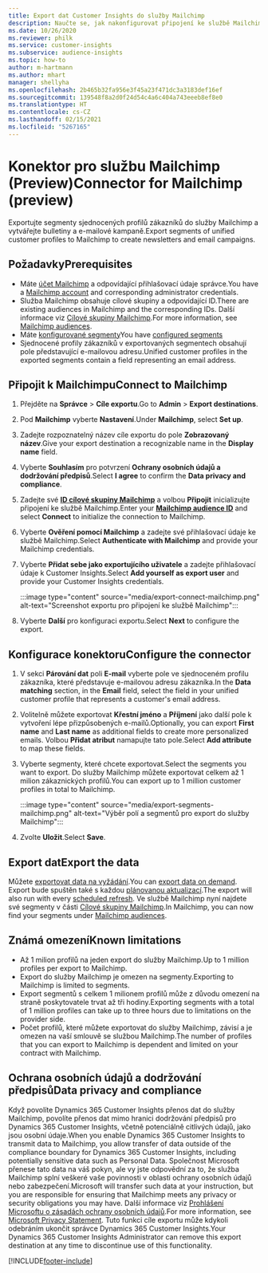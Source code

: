 ```yaml
---
title: Export dat Customer Insights do služby Mailchimp
description: Naučte se, jak nakonfigurovat připojení ke službě Mailchimp.
ms.date: 10/26/2020
ms.reviewer: philk
ms.service: customer-insights
ms.subservice: audience-insights
ms.topic: how-to
author: m-hartmann
ms.author: mhart
manager: shellyha
ms.openlocfilehash: 2b465b32fa956e3f45a23f471dc3a3183def16ef
ms.sourcegitcommit: 139548f8a2d0f24d54c4a6c404a743eeeb8ef8e0
ms.translationtype: HT
ms.contentlocale: cs-CZ
ms.lasthandoff: 02/15/2021
ms.locfileid: "5267165"
---
```

# <a name="connector-for-mailchimp-preview"></a><span data-ttu-id="b8513-103">Konektor pro službu Mailchimp (Preview)</span><span class="sxs-lookup"><span data-stu-id="b8513-103">Connector for Mailchimp (preview)</span></span>

<span data-ttu-id="b8513-104">Exportujte segmenty sjednocených profilů zákazníků do služby Mailchimp a vytvářejte bulletiny a e-mailové kampaně.</span><span class="sxs-lookup"><span data-stu-id="b8513-104">Export segments of unified customer profiles to Mailchimp to create newsletters and email campaigns.</span></span>

## <a name="prerequisites"></a><span data-ttu-id="b8513-105">Požadavky</span><span class="sxs-lookup"><span data-stu-id="b8513-105">Prerequisites</span></span>

-   <span data-ttu-id="b8513-106">Máte [účet Mailchimp](https://mailchimp.com/) a odpovídající přihlašovací údaje správce.</span><span class="sxs-lookup"><span data-stu-id="b8513-106">You have a [Mailchimp account](https://mailchimp.com/) and corresponding administrator credentials.</span></span>
-   <span data-ttu-id="b8513-107">Služba Mailchimp obsahuje cílové skupiny a odpovídající ID.</span><span class="sxs-lookup"><span data-stu-id="b8513-107">There are existing audiences in Mailchimp and the corresponding IDs.</span></span> <span data-ttu-id="b8513-108">Další informace viz [Cílové skupiny Mailchimp](https://mailchimp.com/help/create-audience/).</span><span class="sxs-lookup"><span data-stu-id="b8513-108">For more information, see [Mailchimp audiences](https://mailchimp.com/help/create-audience/).</span></span>
-   <span data-ttu-id="b8513-109">Máte [konfigurované segmenty](segments.md)</span><span class="sxs-lookup"><span data-stu-id="b8513-109">You have [configured segments](segments.md)</span></span>
-   <span data-ttu-id="b8513-110">Sjednocené profily zákazníků v exportovaných segmentech obsahují pole představující e-mailovou adresu.</span><span class="sxs-lookup"><span data-stu-id="b8513-110">Unified customer profiles in the exported segments contain a field representing an email address.</span></span>

## <a name="connect-to-mailchimp"></a><span data-ttu-id="b8513-111">Připojit k Mailchimpu</span><span class="sxs-lookup"><span data-stu-id="b8513-111">Connect to Mailchimp</span></span>

1. <span data-ttu-id="b8513-112">Přejděte na **Správce** > **Cíle exportu**.</span><span class="sxs-lookup"><span data-stu-id="b8513-112">Go to **Admin** > **Export destinations**.</span></span>

1. <span data-ttu-id="b8513-113">Pod **Mailchimp** vyberte **Nastavení**.</span><span class="sxs-lookup"><span data-stu-id="b8513-113">Under **Mailchimp**, select **Set up**.</span></span>

1. <span data-ttu-id="b8513-114">Zadejte rozpoznatelný název cíle exportu do pole **Zobrazovaný název**.</span><span class="sxs-lookup"><span data-stu-id="b8513-114">Give your export destination a recognizable name in the **Display name** field.</span></span>

1. <span data-ttu-id="b8513-115">Vyberte **Souhlasím** pro potvrzení **Ochrany osobních údajů a dodržování předpisů**.</span><span class="sxs-lookup"><span data-stu-id="b8513-115">Select **I agree** to confirm the **Data privacy and compliance**.</span></span>

1. <span data-ttu-id="b8513-116">Zadejte své **[ID cílové skupiny Mailchimp](https://mailchimp.com/help/find-audience-id/)** a volbou **Připojit** inicializujte připojení ke službě Mailchimp.</span><span class="sxs-lookup"><span data-stu-id="b8513-116">Enter your **[Mailchimp audience ID](https://mailchimp.com/help/find-audience-id/)** and select **Connect** to initialize the connection to Mailchimp.</span></span>

1. <span data-ttu-id="b8513-117">Vyberte **Ověření pomocí Mailchimp** a zadejte své přihlašovací údaje ke službě Mailchimp.</span><span class="sxs-lookup"><span data-stu-id="b8513-117">Select **Authenticate with Mailchimp** and provide your Mailchimp credentials.</span></span>

1. <span data-ttu-id="b8513-118">Vyberte **Přidat sebe jako exportujícího uživatele** a zadejte přihlašovací údaje k Customer Insights.</span><span class="sxs-lookup"><span data-stu-id="b8513-118">Select **Add yourself as export user** and provide your Customer Insights credentials.</span></span>

   :::image type="content" source="media/export-connect-mailchimp.png" alt-text="Screenshot exportu pro připojení ke službě Mailchimp":::

1. <span data-ttu-id="b8513-120">Vyberte **Další** pro konfiguraci exportu.</span><span class="sxs-lookup"><span data-stu-id="b8513-120">Select **Next** to configure the export.</span></span>

## <a name="configure-the-connector"></a><span data-ttu-id="b8513-121">Konfigurace konektoru</span><span class="sxs-lookup"><span data-stu-id="b8513-121">Configure the connector</span></span>

1. <span data-ttu-id="b8513-122">V sekci **Párování dat** poli **E-mail** vyberte pole ve sjednoceném profilu zákazníka, které představuje e-mailovou adresu zákazníka.</span><span class="sxs-lookup"><span data-stu-id="b8513-122">In the **Data matching** section, in the **Email** field, select the field in your unified customer profile that represents a customer's email address.</span></span> 

1. <span data-ttu-id="b8513-123">Volitelně můžete exportovat **Křestní jméno** a **Příjmení** jako další pole k vytvoření lépe přizpůsobených e-mailů.</span><span class="sxs-lookup"><span data-stu-id="b8513-123">Optionally, you can export **First name** and **Last name** as additional fields to create more personalized emails.</span></span> <span data-ttu-id="b8513-124">Volbou **Přidat atribut** namapujte tato pole.</span><span class="sxs-lookup"><span data-stu-id="b8513-124">Select **Add attribute** to map these fields.</span></span>

1. <span data-ttu-id="b8513-125">Vyberte segmenty, které chcete exportovat.</span><span class="sxs-lookup"><span data-stu-id="b8513-125">Select the segments you want to export.</span></span> <span data-ttu-id="b8513-126">Do služby Mailchimp můžete exportovat celkem až 1 milion zákaznických profilů.</span><span class="sxs-lookup"><span data-stu-id="b8513-126">You can export up to 1 million customer profiles in total to Mailchimp.</span></span>

   :::image type="content" source="media/export-segments-mailchimp.png" alt-text="Výběr polí a segmentů pro export do služby Mailchimp":::

1. <span data-ttu-id="b8513-128">Zvolte **Uložit**.</span><span class="sxs-lookup"><span data-stu-id="b8513-128">Select **Save**.</span></span>

## <a name="export-the-data"></a><span data-ttu-id="b8513-129">Export dat</span><span class="sxs-lookup"><span data-stu-id="b8513-129">Export the data</span></span>

<span data-ttu-id="b8513-130">Můžete [exportovat data na vyžádání](export-destinations.md).</span><span class="sxs-lookup"><span data-stu-id="b8513-130">You can [export data on demand](export-destinations.md).</span></span> <span data-ttu-id="b8513-131">Export bude spuštěn také s každou [plánovanou aktualizací](system.md#schedule-tab).</span><span class="sxs-lookup"><span data-stu-id="b8513-131">The export will also run with every [scheduled refresh](system.md#schedule-tab).</span></span> <span data-ttu-id="b8513-132">Ve službě Mailchimp nyní najdete své segmenty v části [Cílové skupiny Mailchimp](https://mailchimp.com/help/create-audience/).</span><span class="sxs-lookup"><span data-stu-id="b8513-132">In Mailchimp, you can now find your segments under [Mailchimp audiences](https://mailchimp.com/help/create-audience/).</span></span>

## <a name="known-limitations"></a><span data-ttu-id="b8513-133">Známá omezení</span><span class="sxs-lookup"><span data-stu-id="b8513-133">Known limitations</span></span>

- <span data-ttu-id="b8513-134">Až 1 milion profilů na jeden export do služby Mailchimp.</span><span class="sxs-lookup"><span data-stu-id="b8513-134">Up to 1 million profiles per export to Mailchimp.</span></span>
- <span data-ttu-id="b8513-135">Export do služby Mailchimp je omezen na segmenty.</span><span class="sxs-lookup"><span data-stu-id="b8513-135">Exporting to Mailchimp is limited to segments.</span></span>
- <span data-ttu-id="b8513-136">Export segmentů s celkem 1 milionem profilů může z důvodu omezení na straně poskytovatele trvat až tři hodiny.</span><span class="sxs-lookup"><span data-stu-id="b8513-136">Exporting segments with a total of 1 million profiles can take up to three hours due to limitations on the provider side.</span></span> 
- <span data-ttu-id="b8513-137">Počet profilů, které můžete exportovat do služby Mailchimp, závisí a je omezen na vaší smlouvě se službou Mailchimp.</span><span class="sxs-lookup"><span data-stu-id="b8513-137">The number of profiles that you can export to Mailchimp is dependent and limited on your contract with Mailchimp.</span></span>

## <a name="data-privacy-and-compliance"></a><span data-ttu-id="b8513-138">Ochrana osobních údajů a dodržování předpisů</span><span class="sxs-lookup"><span data-stu-id="b8513-138">Data privacy and compliance</span></span>

<span data-ttu-id="b8513-139">Když povolíte Dynamics 365 Customer Insights přenos dat do služby Mailchimp, povolíte přenos dat mimo hranici dodržování předpisů pro Dynamics 365 Customer Insights, včetně potenciálně citlivých údajů, jako jsou osobní údaje.</span><span class="sxs-lookup"><span data-stu-id="b8513-139">When you enable Dynamics 365 Customer Insights to transmit data to Mailchimp, you allow transfer of data outside of the compliance boundary for Dynamics 365 Customer Insights, including potentially sensitive data such as Personal Data.</span></span> <span data-ttu-id="b8513-140">Společnost Microsoft přenese tato data na váš pokyn, ale vy jste odpovědní za to, že služba Mailchimp splní veškeré vaše povinnosti v oblasti ochrany osobních údajů nebo zabezpečení.</span><span class="sxs-lookup"><span data-stu-id="b8513-140">Microsoft will transfer such data at your instruction, but you are responsible for ensuring that Mailchimp meets any privacy or security obligations you may have.</span></span> <span data-ttu-id="b8513-141">Další informace viz [Prohlášení Microsoftu o zásadách ochrany osobních údajů](https://go.microsoft.com/fwlink/?linkid=396732).</span><span class="sxs-lookup"><span data-stu-id="b8513-141">For more information, see [Microsoft Privacy Statement](https://go.microsoft.com/fwlink/?linkid=396732).</span></span>
<span data-ttu-id="b8513-142">Tuto funkci cíle exportu může kdykoli odebráním ukončit správce Dynamics 365 Customer Insights.</span><span class="sxs-lookup"><span data-stu-id="b8513-142">Your Dynamics 365 Customer Insights Administrator can remove this export destination at any time to discontinue use of this functionality.</span></span>


[!INCLUDE[footer-include](../includes/footer-banner.md)]